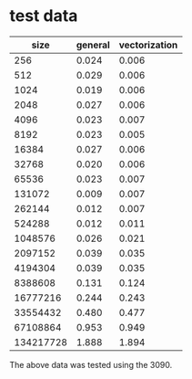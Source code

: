 # test data
|size | general | vectorization |
| ------ | ------ | ------ |
| 256  | 0.024 | 0.006 |
| 512  | 0.029 | 0.006 |
| 1024 | 0.019 | 0.006 |
| 2048 | 0.027 | 0.006 |
| 4096 | 0.023 | 0.007 |
| 8192 | 0.023 | 0.005 |
| 16384| 0.027 | 0.006 |
| 32768| 0.020 | 0.006 | 
| 65536| 0.023 | 0.007 | 
| 131072| 0.009 | 0.007|
| 262144 |0.012 | 0.007|
| 524288 |0.012 | 0.011|
| 1048576|0.026 | 0.021|
| 2097152|0.039 | 0.035|
| 4194304|0.039 | 0.035|
| 8388608|0.131 | 0.124|
| 16777216| 0.244| 0.243|
| 33554432| 0.480| 0.477|
| 67108864| 0.953| 0.949|
| 134217728| 1.888| 1.894|
The above data was tested using the 3090.
